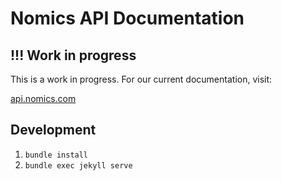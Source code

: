 # Nomics API Documentation

## !!! Work in progress

This is a work in progress. For our current documentation, visit:

[api.nomics.com](https://api.nomics.com)

## Development

1. `bundle install`
2. `bundle exec jekyll serve`
